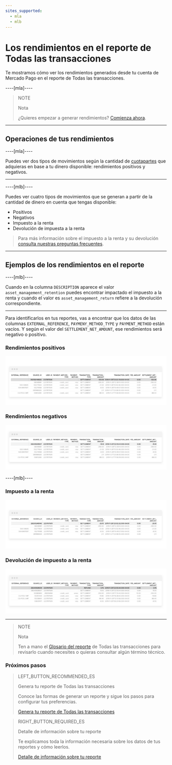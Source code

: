 ```yaml
---
sites_supported:
  - mla
  - mlb
---
```


# Los rendimientos en el reporte de Todas las transacciones

Te mostramos cómo ver los rendimientos generados desde tu cuenta de Mercado Pago en el reporte de Todas las transacciones.

----[mla]----

> NOTE
>
> Nota
>
> ¿Quieres empezar a generar rendimientos? [Comienza ahora](https://www.mercadopago.com.ar/ayuda/Ayuda_con_tus_Rendimientos_4048).

------------

## Operaciones de tus rendimientos

----[mla]---- 

Puedes ver dos tipos de movimientos según la cantidad de [cuotapartes](https://www.mercadopago.com.ar/ayuda/Antes-de-invertir_4053) que adquieras en base a tu dinero disponible: rendimientos positivos y negativos.

------------
----[mlb]---- 

Puedes ver cuatro tipos de movimientos que se generan a partir de la cantidad de dinero en cuenta que tengas disponible:

* Positivos
* Negativos
* Impuesto a la renta
* Devolución de impuesta a la renta

> Para más información sobre el impuesto a la renta y su devolución [consulta nuestras preguntas frecuentes](https://www.mercadopago.com.br/ajuda/Como-gerar-rendimientos_4265).

------------


## Ejemplos de los rendimientos en el reporte

----[mlb]---- 

Cuando en la columna `DESCRIPTION` aparece el valor `asset_management_retention` puedes encontrar impactado el impuesto a la renta y cuando el valor es `asset_management_return` refiere a la devolución correspondiente.

------------

Para identificarlos en tus reportes, vas a encontrar que los datos de las columnas `EXTERNAL_REFERENCE`, `PAYMENY_METHOD_TYPE` y `PAYMENT_METHOD` están vacíos. Y según el valor del `SETTLEMENT_NET_AMOUNT`, ese rendimientos será negativo o positivo. 

### Rendimientos positivos

![Ejemplo rendimiento positivo en reporte de Todas las transacciones](/images/manage-account/reports/reports-information-details/asset-management-settlement-positive.png)

### Rendimientos negativos

![Ejemplo rendimiento negativo en reporte de Todas las transacciones](/images/manage-account/reports/reports-information-details/asset-management-settlement-negative.png)

----[mlb]---- 

### Impuesto a la renta

![Ejemplo impuesto a la renta en reporte de Dinero en cuenta](/images/manage-account/reports/reports-information-details/asset-management-settlement-with-taxes-negative.png)

### Devolución de impuesto a la renta

![Ejemplo devolución de impuesto a la renta en reporte de Dinero en cuenta](/images/manage-account/reports/reports-information-details/asset-management-settlement-with-taxes-positive.png)

------------

> NOTE
>
> Nota
>
> Ten a mano el [Glosario del reporte](https://www.mercadopago.com.ar/developers/es/guides/reports/account-money/glossary/) de Todas las transacciones para revisarlo cuando necesites o quieras consultar algún término técnico.


### Próximos pasos

> LEFT_BUTTON_RECOMMENDED_ES
>
> Genera tu reporte de Todas las transacciones
>
> Conoce las formas de generar un reporte y sigue los pasos para configurar tus preferencias.
>
> [Genera tu reporte de Todas las transacciones](https://www.mercadopago.com.ar/developers/es/guides/reports/account-money/generate/)

> RIGHT_BUTTON_REQUIRED_ES
>
> Detalle de información sobre tu reporte
>
> Te explicamos toda la información necesaria sobre los datos de tus reportes y cómo leerlos.
>
> [Detalle de información sobre tu reporte](https://www.mercadopago.com.ar/developers/es/guides/reports/extra/reports-information-details/)